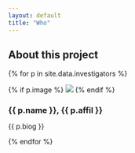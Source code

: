 ```yaml
---
layout: default
title: "Who"
---
```


## About this project

{% for p in site.data.investigators %}
  <div class="biog">
        {% if p.image %}
	    <img class="biog" src="/images/people/thumbs/{{ p.image }}"/>
        {% endif %}
        <h3 style="padding-bottom: 0px; margin-bottom: 0px;">{{ p.name }}, {{ p.affil }}</h3>
        <p>{{ p.biog }}</p>
  </div>
{% endfor %}
